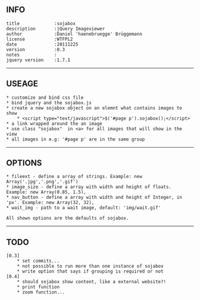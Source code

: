 ## INFO
    title             :sojabox
    description       :jQuery Imageviewer
    author            :Daniel 'haenebruegge' Brüggemann
    license           :WTFPL2
    date              :20111225
    version           :0.3
    notes             :
    jquery version    :1.7.1

---
## USEAGE
    * customize and bind css file
    * bind jquery and the sojabox.js
    * create a new sojabox object on an elemnt what contains images to show
        * <script type="text/javascript">$('#page p').sojabox();</script>
    * a link wrapped around the an image
    * use class "sojabox"  in <a> for all images that will show in the view
    * all images in e.g: '#page p' are in the same group

---
## OPTIONS
    * fileext - define a array of strings. Example: new Array('.jpg','.png','.gif')
    * image_size - define a array with width and height of floats. Example: new Array(0.85, 1.5),
    * nav_button - define a array with width and height of Integer, in 'px'. Example: new Array(32, 32),
    * wait_img - path to a wait image, default: 'img/wait.gif'

    All shown options are the defaults of sojabox.

---
## TODO

    [0.3]
        * set commits...
        * not possible to run more than one instance of sojabox
        * write option that says if grouping is required or not
    [0.4]
        * should sojabox show content, like a external website?!
        * print function
        * zoom function...
